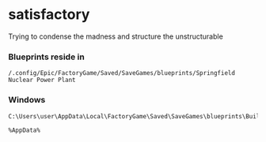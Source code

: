 # satisfactory
Trying to condense the madness and structure the unstructurable


### Blueprints reside in 
````
/.config/Epic/FactoryGame/Saved/SaveGames/blueprints/Springfield Nuclear Power Plant
````

### Windows

````
C:\Users\user\AppData\Local\FactoryGame\Saved\SaveGames\blueprints\Buildermodetest
````
````
%AppData%
````
